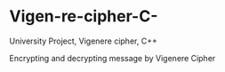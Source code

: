 # Vigen-re-cipher-C-
University Project, Vigenere cipher, C++

Encrypting and decrypting message by Vigenere Cipher
